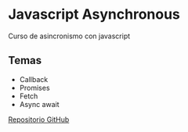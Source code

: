 # Javascript Asynchronous

Curso de asincronismo con javascript

## Temas

+ Callback
+ Promises
+ Fetch
+ Async await

[Repositorio GitHub](https://github.com/jhoalparo1991/asinchronous-in-javascript.git)